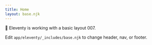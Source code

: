 ```yaml
---
title: Home
layout: base.njk
---
```

🚀 Eleventy is working with a basic layout 007.

Edit `app/eleventy/_includes/base.njk` to change header, nav, or footer.

